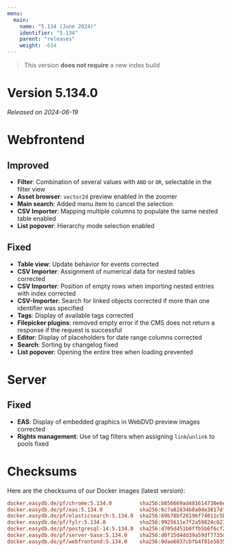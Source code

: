 ```yaml
---
menu:
  main:
    name: "5.134 (June 2024)"
    identifier: "5.134"
    parent: "releases"
    weight: -634
---
```


> This version **does not require** a new index build

# Version 5.134.0

*Released on 2024-06-19*

# Webfrontend

## Improved

* **Filter**: Combination of several values with `AND` or `OR`, selectable in the filter view
* **Asset browser**: `vector2d` preview enabled in the zoomer
* **Main search**: Added menu item to cancel the selection
* **CSV Importer**: Mapping multiple columns to populate the same nested table enabled
* **List popover**: Hierarchy mode selection enabled

## Fixed

* **Table view**: Update behavior for events corrected
* **CSV Importer**: Assignment of numerical data for nested tables corrected
* **CSV Importer**: Position of empty rows when importing nested entries with index corrected
* **CSV-Importer**: Search for linked objects corrected if more than one identifier was specified
* **Tags**: Display of available tags corrected
* **Filepicker plugins**: removed empty error if the CMS does not return a response if the request is successful
* **Editor**: Display of placeholders for date range columns corrected
* **Search**: Sorting by changelog fixed
* **List popover**: Opening the entire tree when loading prevented

# Server

## Fixed

* **EAS**: Display of embedded graphics in WebDVD preview images corrected
* **Rights management**: Use of tag filters when assigning `link`/`unlink` to pools fixed

# Checksums

Here are the checksums of our Docker images (latest version):

```ini
docker.easydb.de/pf/chrome:5.134.0         sha256:b856669ad481614730e6e2b370a66e6fe82f5380040e3249024dac03f51a8f54
docker.easydb.de/pf/eas:5.134.0            sha256:6c7a82834b8a0de3817df864d20346a9e47e4a9a52a0d6ea4c3fc0690d944bc7
docker.easydb.de/pf/elasticsearch:5.134.0  sha256:69b78bf26196f74011c5b5cd4a3415a1f8a5e33b758829fa60570a27a3581831
docker.easydb.de/pf/fylr:5.134.0           sha256:9925611e7f2a59824c82188ae51d449904706975807beecbb142b205c85032a8
docker.easydb.de/pf/postgresql-14:5.134.0  sha256:d705d451b0ffb5b6f6cf2f3bc11ae862df1f6c82c098c8aba684d9211e7f969d
docker.easydb.de/pf/server-base:5.134.0    sha256:d0f15d4dd39a59df7735dfc39ed8fd4cebb1b7854334bb5854c50fae7e5c4379
docker.easydb.de/pf/webfrontend:5.134.0    sha256:0dae6037cbfb4f81e583595632c67dec3adc7b10bcc0670809ba8f4199b7242a
```
